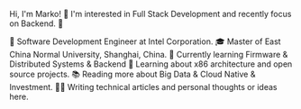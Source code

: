 Hi, I'm Marko! 👋
I'm interested in Full Stack Development and recently focus on Backend. 💪

💼 Software Development Engineer at Intel Corporation.
🎓 Master of East China Normal University, Shanghai, China.
🎯 Currently learning Firmware & Distributed Systems & Backend
🌱 Learning about x86 architecture and open source projects.
📚 Reading more about Big Data & Cloud Native & Investment.
✍🏻 Writing technical articles and personal thoughts or ideas here.
